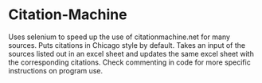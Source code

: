 # Citation-Machine
Uses selenium to speed up the use of citationmachine.net for many sources. Puts citations in Chicago style by default. Takes an input of the sources listed out in an excel sheet and updates the same excel sheet with the corresponding citations. Check commenting in code for more specific instructions on program use.
